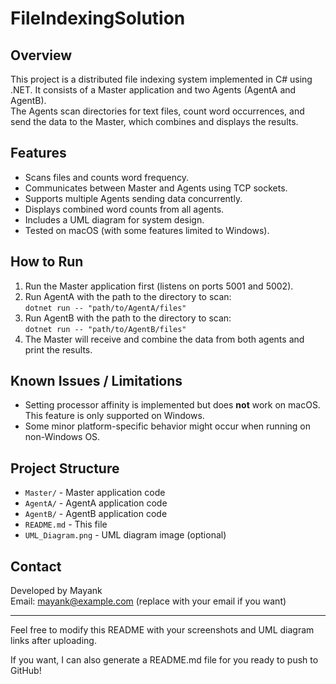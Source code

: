 # FileIndexingSolution

## Overview
This project is a distributed file indexing system implemented in C# using .NET. It consists of a Master application and two Agents (AgentA and AgentB).  
The Agents scan directories for text files, count word occurrences, and send the data to the Master, which combines and displays the results.

## Features
- Scans files and counts word frequency.
- Communicates between Master and Agents using TCP sockets.
- Supports multiple Agents sending data concurrently.
- Displays combined word counts from all agents.
- Includes a UML diagram for system design.
- Tested on macOS (with some features limited to Windows).

## How to Run
1. Run the Master application first (listens on ports 5001 and 5002).  
2. Run AgentA with the path to the directory to scan:  
   `dotnet run -- "path/to/AgentA/files"`  
3. Run AgentB with the path to the directory to scan:  
   `dotnet run -- "path/to/AgentB/files"`  
4. The Master will receive and combine the data from both agents and print the results.

## Known Issues / Limitations
- Setting processor affinity is implemented but does **not** work on macOS. This feature is only supported on Windows.
- Some minor platform-specific behavior might occur when running on non-Windows OS.

## Project Structure
- `Master/` - Master application code  
- `AgentA/` - AgentA application code  
- `AgentB/` - AgentB application code  
- `README.md` - This file  
- `UML_Diagram.png` - UML diagram image (optional)

## Contact
Developed by Mayank  
Email: mayank@example.com (replace with your email if you want)  

---

Feel free to modify this README with your screenshots and UML diagram links after uploading.

If you want, I can also generate a README.md file for you ready to push to GitHub!

